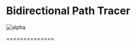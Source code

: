 Bidirectional Path Tracer
==============
![alpha](https://raw.githubusercontent.com/RTCassidy1/paula18/Photon-Mapping/renders/bidir_alpha.png)

==============
